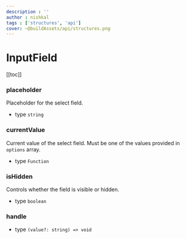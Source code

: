 ```yaml
---
description : ''
author : nishkal
tags : ['structures', 'api']
cover: ~@buildAssets/api/structures.png
---
```


# InputField

[[toc]]

### placeholder
Placeholder for the select field.
* type `string`

### currentValue
Current value of the select field. Must be one of the values provided in `options` array.
* type `Function`

### isHidden
Controls whether the field is visible or hidden.
* type `boolean`

### handle
* type `(value?: string) => void`